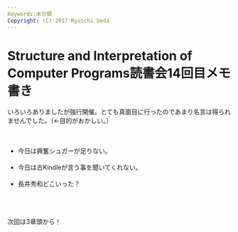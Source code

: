 ```yaml
---
Keywords:未分類
Copyright: (C) 2017 Ryuichi Ueda
---
```

# Structure and Interpretation of Computer Programs読書会14回目メモ書き
いろいろありましたが強行開催。とても真面目に行ったのであまり名言は得られませんでした。（←目的がおかしい。）<br />
<br />
<ul><br />
<li>今日は興奮シュガーが足りない。</li><br />
<li>今日は古Kindleが言う事を聞いてくれない。</li><br />
<li>長井秀和どこいった？</li><br />
</ul><br />
<br />
次回は3章頭から！
